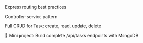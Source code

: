 Express routing best practices

Controller-service pattern

Full CRUD for Task: create, read, update, delete

🔧 Mini project: Build complete /api/tasks endpoints with MongoDB